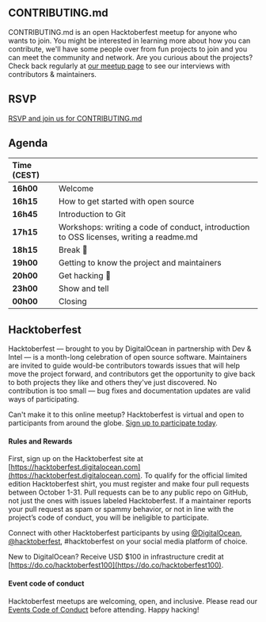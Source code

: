 ## CONTRIBUTING.md
CONTRIBUTING.md is an open Hacktoberfest meetup for anyone who wants to join. You might be interested in learning more about how you can contribute, we'll have some people over from fun projects to join and you can meet the community and network. Are you curious about the projects? Check back regularly at [our meetup page](https://contributing.today/) to see our interviews with contributors & maintainers.

## RSVP
[RSVP and join us for CONTRIBUTING.md](https://organize.mlh.io/participants/events/4258-contributing-md)

## Agenda

| Time (CEST) |  |
| :------------- | :---------- | 
| **16h00** | Welcome |
**16h15** | How to get started with open source |
**16h45** | Introduction to Git |
**17h15** | Workshops: writing a code of conduct, introduction to OSS licenses, writing a readme.md |
**18h15** | Break 🎉 |
**19h00** | Getting to know the project and maintainers |
**20h00** | Get hacking 🚀 |
**23h00** | Show and tell |
**00h00** | Closing |

## Hacktoberfest
Hacktoberfest — brought to you by DigitalOcean in partnership with Dev & Intel — is a month-long celebration of open source software. Maintainers are invited to guide would-be contributors towards issues that will help move the project forward, and contributors get the opportunity to give back to both projects they like and others they've just discovered. No contribution is too small — bug fixes and documentation updates are valid ways of participating.

Can't make it to this online meetup? Hacktoberfest is virtual and open to participants from around the globe. [Sign up to participate today](https://hacktoberfest.digitalocean.com/).

#### Rules and Rewards

First, sign up on the Hacktoberfest site at [https://hacktoberfest.digitalocean.com](https://hacktoberfest.digitalocean.com). To qualify for the official limited edition Hacktoberfest shirt, you must register and make four pull requests between October 1-31. Pull requests can be to any public repo on GitHub, not just the ones with issues labeled Hacktoberfest. If a maintainer reports your pull request as spam or spammy behavior, or not in line with the project’s code of conduct, you will be ineligible to participate.

Connect with other Hacktoberfest participants by using [@DigitalOcean](https://twitter.com/digitalocean), [@hacktoberfest](https://twitter.com/hacktoberfest), #hacktoberfest on your social media platform of choice.

New to DigitalOcean? Receive USD $100 in infrastructure credit at [https://do.co/hacktoberfest100](https://do.co/hacktoberfest100).

#### Event code of conduct

Hacktoberfest meetups are welcoming, open, and inclusive. Please read our [Events Code of Conduct](https://do.co/hacktoberconduct) before attending. Happy hacking!
